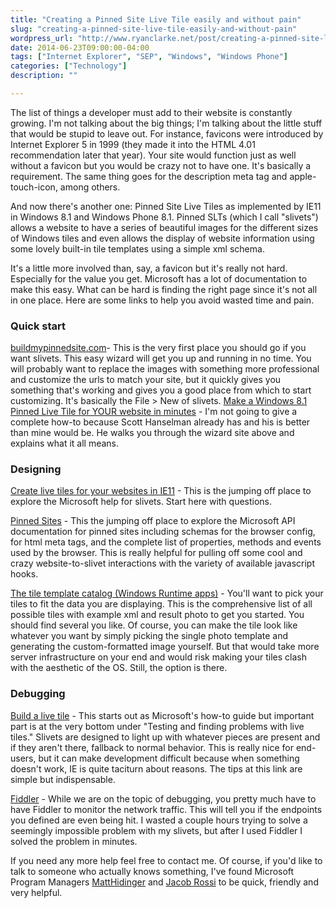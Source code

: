```yaml
---
title: "Creating a Pinned Site Live Tile easily and without pain"
slug: "creating-a-pinned-site-live-tile-easily-and-without-pain"
wordpress_url: "http://www.ryanclarke.net/post/creating-a-pinned-site-live-tile-easily-and-without-pain/"
date: 2014-06-23T09:00:00-04:00
tags: ["Internet Explorer", "SEP", "Windows", "Windows Phone"]
categories: ["Technology"]
description: ""

---
```


The list of things a developer must add to their website is constantly growing. I'm not talking about the big things; I'm talking about the little stuff that would be stupid to leave out. For instance, favicons were introduced by Internet Explorer 5 in 1999 (they made it into the HTML 4.01 recommendation later that year). Your site would function just as well without a favicon but you would be crazy not to have one. It's basically a requirement. The same thing goes for the description meta tag and apple-touch-icon, among others.

And now there's another one: Pinned Site Live Tiles as implemented by IE11 in Windows 8.1 and Windows Phone 8.1. Pinned SLTs (which I call "slivets") allows a website to have a series of beautiful images for the different sizes of Windows tiles and even allows the display of website information using some lovely built-in tile templates using a simple xml schema.

It's a little more involved than, say, a favicon but it's really not hard. Especially for the value you get. Microsoft has a lot of documentation to make this easy. What can be hard is finding the right page since it's not all in one place. Here are some links to help you avoid wasted time and pain.

### Quick start

[buildmypinnedsite.com](http://www.buildmypinnedsite.com "http://www.buildmypinnedsite.com")- This is the very first place you should go if you want slivets. This easy wizard will get you up and running in no time. You will probably want to replace the images with something more professional and customize the urls to match your site, but it quickly gives you something that's working and gives you a good place from which to start customizing. It's basically the File \> New of slivets. [Make a Windows 8.1 Pinned Live Tile for YOUR website in minutes](http://www.hanselman.com/blog/MakeAWindows81PinnedLiveTileForYOURWebsiteInMinutes.aspx "http://www.hanselman.com/blog/MakeAWindows81PinnedLiveTileForYOURWebsiteInMinutes.aspx") - I'm not going to give a complete how-to because Scott Hanselman already has and his is better than mine would be. He walks you through the wizard site above and explains what it all means.

### Designing

[Create live tiles for your websites in IE11](http://msdn.microsoft.com/en-us/library/ie/dn455115%28v=vs.85%29.aspx "http://msdn.microsoft.com/en-us/library/ie/dn455115%28v=vs.85%29.aspx") - This is the jumping off place to explore the Microsoft help for slivets. Start here with questions. 

[Pinned Sites](http://msdn.microsoft.com/en-us/library/ie/hh772707%28v=vs.85%29.aspx "http://msdn.microsoft.com/en-us/library/ie/hh772707%28v=vs.85%29.aspx") - This the jumping off place to explore the Microsoft API documentation for pinned sites including schemas for the browser config, for html meta tags, and the complete list of properties, methods and events used by the browser. This is really helpful for pulling off some cool and crazy website-to-slivet interactions with the variety of available javascript hooks. 

[The tile template catalog (Windows Runtime apps)](http://msdn.microsoft.com/en-us/library/ie/hh761491.aspx "http://msdn.microsoft.com/en-us/library/ie/hh761491.aspx") - You'll want to pick your tiles to fit the data you are displaying. This is the comprehensive list of all possible tiles with example xml and result photo to get you started. You should find several you like. Of course, you can make the tile look like whatever you want by simply picking the single photo template and generating the custom-formatted image yourself. But that would take more server infrastructure on your end and would risk making your tiles clash with the aesthetic of the OS. Still, the option is there.

### Debugging

[Build a live tile](http://msdn.microsoft.com/en-us/library/ie/dn439794%28v=vs.85%29.aspx "http://msdn.microsoft.com/en-us/library/ie/dn439794%28v=vs.85%29.aspx") - This starts out as Microsoft's how-to guide but important part is at the very bottom under "Testing and finding problems with live tiles." Slivets are designed to light up with whatever pieces are present and if they aren't there, fallback to normal behavior. This is really nice for end-users, but it can make development difficult because when something doesn't work, IE is quite taciturn about reasons. The tips at this link are simple but indispensable.

[Fiddler](http://www.telerik.com/fiddler "http://www.telerik.com/fiddler") - While we are on the topic of debugging, you pretty much have to have Fiddler to monitor the network traffic. This will tell you if the endpoints you defined are even being hit. I wasted a couple hours trying to solve a seemingly impossible problem with my slivets, but after I used Fiddler I solved the problem in minutes.

If you need any more help feel free to contact me. Of course, if you'd like to talk to someone who actually knows something, I've found Microsoft Program Managers [MattHidinger](https://twitter.com/MattHidinger "Twitter @MattHidinger") and [Jacob Rossi](https://twitter.com/jacobrossi "Twitter @jacobrossi") to be quick, friendly and very helpful.

